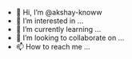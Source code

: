 - 👋 Hi, I’m @akshay-knoww
- 👀 I’m interested in ...
- 🌱 I’m currently learning ...
- 💞️ I’m looking to collaborate on ...
- 📫 How to reach me ...

<!---
akshay-knoww/akshay-knoww is a ✨ special ✨ repository because its `README.md` (this file) appears on your GitHub profile.
You can click the Preview link to take a look at your changes.
--->
